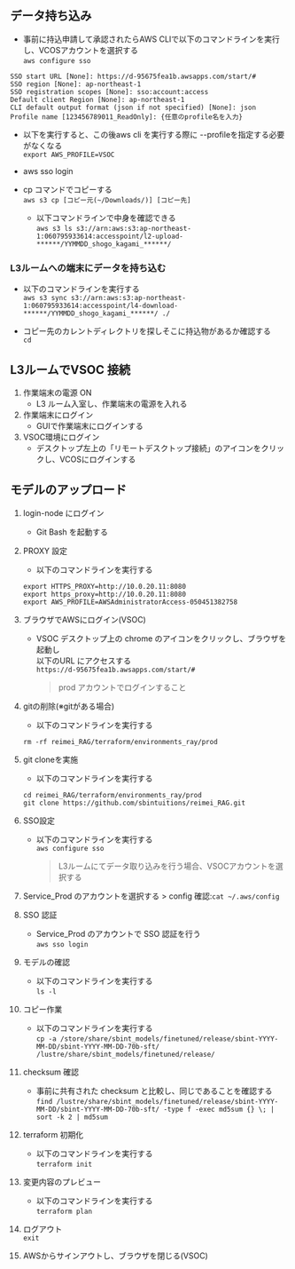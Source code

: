 ## データ持ち込み
- 事前に持込申請して承認されたらAWS CLIで以下のコマンドラインを実行し、VCOSアカウントを選択する  
`aws configure sso`
```
SSO start URL [None]: https://d-95675fea1b.awsapps.com/start/#
SSO region [None]: ap-northeast-1
SSO registration scopes [None]: sso:account:access
Default client Region [None]: ap-northeast-1
CLI default output format (json if not specified) [None]: json
Profile name [123456789011_ReadOnly]: {任意のprofile名を入力}
```

- 以下を実行すると、この後aws cli を実行する際に --profileを指定する必要がなくなる  
	`export AWS_PROFILE=VSOC`

- aws sso login

- cp コマンドでコピーする  
  	`aws s3 cp [コピー元(~/Downloads/)] [コピー先]`
  	- 以下コマンドラインで中身を確認できる  
	`aws s3 ls s3://arn:aws:s3:ap-northeast-1:060795933614:accesspoint/l2-upload-******/YYMMDD_shogo_kagami_******/`

### L3ルームへの端末にデータを持ち込む
- 以下のコマンドラインを実行する  
  `aws s3 sync s3://arn:aws:s3:ap-northeast-1:060795933614:accesspoint/l4-download-******/YYMMDD_shogo_kagami_******/ ./`

- コピー先のカレントディレクトリを探しそこに持込物があるか確認する  
  `cd`

## L3ルームでVSOC 接続
1. 作業端末の電源 ON
   - L3 ルーム入室し、作業端末の電源を入れる
1. 作業端末にログイン
   - GUIで作業端末にログインする
1. VSOC環境にログイン
   - デスクトップ左上の「リモートデスクトップ接続」のアイコンをクリックし、VCOSにログインする

## モデルのアップロード
1. login-node にログイン
	- Git Bash を起動する
1. PROXY 設定
	- 以下のコマンドラインを実行する  
	```
 	export HTTPS_PROXY=http://10.0.20.11:8080
	export https_proxy=http://10.0.20.11:8080
	export AWS_PROFILE=AWSAdministratorAccess-050451382758
 	```
1. ブラウザでAWSにログイン(VSOC)
   - VSOC デスクトップ上の chrome のアイコンをクリックし、ブラウザを起動し  
     以下のURL にアクセスする  
     `https://d-95675fea1b.awsapps.com/start/#`  
     > prod アカウントでログインすること
1. gitの削除(※gitがある場合)
   - 以下のコマンドラインを実行する  
	```
	rm -rf reimei_RAG/terraform/environments_ray/prod
 	```
1. git cloneを実施
   - 以下のコマンドラインを実行する    
	```
	cd reimei_RAG/terraform/environments_ray/prod
	git clone https://github.com/sbintuitions/reimei_RAG.git
 	```
1. SSO設定
    - 以下のコマンドラインを実行する  
      `aws configure sso`
		> L3ルームにてデータ取り込みを行う場合、VSOCアカウントを選択する

1. Service_Prod のアカウントを選択する
   		> config 確認:`cat ~/.aws/config`
1. SSO 認証
   - Service_Prod のアカウントで SSO 認証を行う  
     `aws sso login`
1. モデルの確認
    - 以下のコマンドラインを実行する  
   	`ls -l`
1. コピー作業
    - 以下のコマンドラインを実行する  
   	`cp -a /store/share/sbint_models/finetuned/release/sbint-YYYY-MM-DD/sbint-YYYY-MM-DD-70b-sft/ /lustre/share/sbint_models/finetuned/release/`
1. checksum 確認
    - 事前に共有された checksum と比較し、同じであることを確認する  
      `find /lustre/share/sbint_models/finetuned/release/sbint-YYYY-MM-DD/sbint-YYYY-MM-DD-70b-sft/ -type f -exec md5sum {} \; | sort -k 2 | md5sum`
1. terraform 初期化
   - 以下のコマンドラインを実行する  
     `terraform init`
1. 変更内容のプレビュー
   - 以下のコマンドラインを実行する  
     `terraform plan`
1. ログアウト  
   		`exit`
1. AWSからサインアウトし、ブラウザを閉じる(VSOC)
